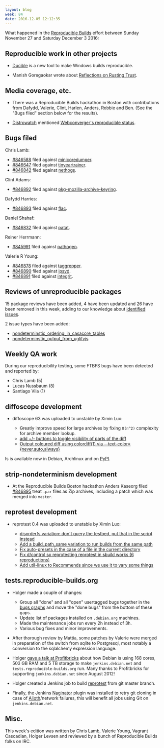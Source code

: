 ```yaml
---
layout: blog
week: 84
date: 2016-12-05 12:12:35
---
```


What happened in the [Reproducible Builds](https://wiki.debian.org/ReproducibleBuilds) effort between Sunday November 27 and Saturday December 3 2016:

Reproducible work in other projects
-----------------------------------

- [Ducible](https://github.com/jasonwhite/ducible) is a new tool to make Windows builds reproducible.

- Manish Goregaokar wrote about [Reflections on Rusting Trust](https://manishearth.github.io/blog/2016/12/02/reflections-on-rusting-trust/).

Media coverage, etc.
--------------------

- There was a Reproducible Builds hackathon in Boston with contributions from Dafydd, Valerie, Clint, Harlen, Anders, Robbie and Ben. (See the "Bugs filed" section below for the results).

- [Distrowatch](https://distrowatch.com) mentioned [Webconverger's reproducible status](https://distrowatch.com/weekly.php?issue=20161128#news).

Bugs filed
----------

Chris Lamb:

* <a href="https://bugs.debian.org/846588">#846588</a> filed against <a href="https://tracker.debian.org/pkg/minicoredumper">minicoredumper</a>.
* <a href="https://bugs.debian.org/846647">#846647</a> filed against <a href="https://tracker.debian.org/pkg/tinyeartrainer">tinyeartrainer</a>.
* <a href="https://bugs.debian.org/846842">#846842</a> filed against <a href="https://tracker.debian.org/pkg/nethogs">nethogs</a>.

Clint Adams:

* <a href="https://bugs.debian.org/846892">#846892</a> filed against <a href="https://tracker.debian.org/pkg/pkg-mozilla-archive-keyring">pkg-mozilla-archive-keyring</a>.

Dafydd Harries:

* <a href="https://bugs.debian.org/846893">#846893</a> filed against <a href="https://tracker.debian.org/pkg/flac">flac</a>.

Daniel Shahaf:

* <a href="https://bugs.debian.org/846832">#846832</a> filed against <a href="https://tracker.debian.org/pkg/patat">patat</a>.

Reiner Herrmann:

* <a href="https://bugs.debian.org/845991">#845991</a> filed against <a href="https://tracker.debian.org/pkg/pathogen">pathogen</a>.

Valerie R Young:

* <a href="https://bugs.debian.org/846878">#846878</a> filed against <a href="https://tracker.debian.org/pkg/taggrepper">taggrepper</a>.
* <a href="https://bugs.debian.org/846890">#846890</a> filed against <a href="https://tracker.debian.org/pkg/ipsvd">ipsvd</a>.
* <a href="https://bugs.debian.org/846891">#846891</a> filed against <a href="https://tracker.debian.org/pkg/integrit">integrit</a>.


Reviews of unreproducible packages
----------------------------------

15 package reviews have been added, 4 have been updated and 26 have been removed in this week,
adding to our knowledge about [identified issues](https://tests.reproducible-builds.org/debian/index_issues.html).

2 issue types have been added:

- [nondeterminstic\_ordering\_in\_casacore\_tables](https://anonscm.debian.org/git/reproducible/notes.git/commit/?id=96ab63b)
- [nondeterminstic\_output\_from\_uglifyjs](https://anonscm.debian.org/git/reproducible/notes.git/commit/?id=fe692b1)


Weekly QA work
--------------

During our reproducibility testing, some FTBFS bugs have been detected and
reported by:

 - Chris Lamb (5)
 - Lucas Nussbaum (8)
 - Santiago Vila (1)


diffoscope development
----------------------

- diffoscope 63 was uploaded to unstable by Ximin Luo:

  - Greatly improve speed for large archives by fixing `O(n^2)` complexity for archive member lookup.
  - [add +/- buttons to toggle visibility of parts of the diff](https://anonscm.debian.org/git/reproducible/diffoscope.git/commit/?id=d89cd7c)
  - [Output coloured diff using colordiff(1) via --text-color={never,auto,always}](https://anonscm.debian.org/git/reproducible/diffoscope.git/commit/?id=266878a)

Is is available now in Debian, Archlinux and on [PyPI](https://pypi.org).

strip-nondeterminism development
--------------------------------

- At the Reproducible Builds Boston hackathon Anders Kaseorg filed <a href="https://bugs.debian.org/846895">#846895</a> treat `.par` files as Zip archives, including a patch which was merged into `master`.

reprotest development
---------------------

- reprotest 0.4 was uploaded to unstable by Ximin Luo:

  - [disorderfs variation: don't query the testbed, put that in the script instead](https://anonscm.debian.org/git/reproducible/reprotest.git/commit/?id=1c3ab06)
  - [Add a build\_path\_same variation to run builds from the same path](https://anonscm.debian.org/git/reproducible/reprotest.git/commit/?id=3d36071)
  - [Fix auto-presets in the case of a file in the current directory](https://anonscm.debian.org/git/reproducible/reprotest.git/commit/?id=0aa71d0)
  - [Fix d/control so reprotesting reprotest in sbuild works (6 reproductions)](https://anonscm.debian.org/git/reproducible/reprotest.git/commit/?id=9027eb2)
  - [Add util-linux to Recommends since we use it to vary some things](https://anonscm.debian.org/git/reproducible/reprotest.git/commit/?id=af6a616)


tests.reproducible-builds.org
-----------------------

- Holger made a couple of changes:

  - Group all "done" and all "open" usertagged bugs together in the [bugs graphs](https://tests.reproducible-builds.org/debian/index_bugs.html) and move the "done bugs" from the bottom of these gaps.
  - Update list of packages installed on `.debian.org` machines.
  - Made the maintenance jobs run every 2h instead of 3h.
  - Various bug fixes and minor improvements.

- After thorough review by Mattia, some patches by Valerie were merged in preparation of the switch from sqlite to Postgresql, most notably a conversion to the sqlalchemy expression language.

- Holger [gave a talk at Profitbricks](https://jenkins.debian.net/userContent/presentations/2016-11-30-Profitbricks/#/) about how Debian is using 168 cores, 503 GB RAM and 5 TB storage to make `jenkins.debian.net` and `tests.reproducible-builds.org` run. Many thanks to Profitbricks for supporting `jenkins.debian.net` since August 2012!

- Holger created a Jenkins job to build [reprotest](https://jenkins.debian.net/job/reproducible_reprotest_from_git_master/) from git master branch.
  
- Finally, the Jenkins [Naginator](https://wiki.jenkins-ci.org/display/JENKINS/Naginator+Plugin) plugin was installed to retry git cloning in case of [Alioth](https://wiki.debian.org/Alioth)/network failures, this will benefit all jobs using Git on `jenkins.debian.net`.

Misc.
-----

This week's edition was written by Chris Lamb, Valerie Young, Vagrant Cascadian, Holger Levsen and reviewed by a bunch of Reproducible Builds folks on IRC.
